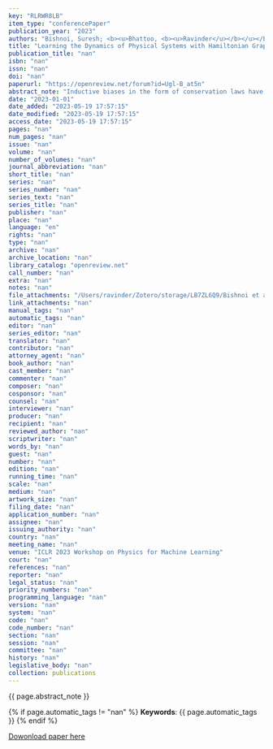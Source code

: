 ```yaml
---
key: "RLRWR8LB"
item_type: "conferencePaper"
publication_year: "2023"
authors: "Bishnoi, Suresh; <b><u>Bhattoo, <b><u>Ravinder</u></b></u></b>; Jayadeva, Jayadeva; Ranu, Sayan; Krishnan, N. M. Anoop"
title: "Learning the Dynamics of Physical Systems with Hamiltonian Graph Neural Networks"
publication_title: "nan"
isbn: "nan"
issn: "nan"
doi: "nan"
paperurl: "https://openreview.net/forum?id=Ugl-B_at5n"
abstract_note: "Inductive biases in the form of conservation laws have been shown to provide superior performance for modeling physical systems. Here, we present Hamiltonian graph neural network (HGNN), a physics-informed GNN that learns the dynamics directly from the trajectory. We evaluate the performance of HGNN on spring, pendulum, and gravitational systems and show that it outperforms other Hamiltonian-based neural networks. We also demonstrate the zero-shot generalizability of HGNN to unseen hybrid spring-pendulum systems and system sizes that are two orders of magnitude larger than the training systems. HGNN provides excellent inference in all the systems providing a stable trajectory. Altogether, HGNN presents a promising approach to modeling complex physical systems directly from their trajectory."
date: "2023-01-01"
date_added: "2023-05-19 17:57:15"
date_modified: "2023-05-19 17:57:15"
access_date: "2023-05-19 17:57:15"
pages: "nan"
num_pages: "nan"
issue: "nan"
volume: "nan"
number_of_volumes: "nan"
journal_abbreviation: "nan"
short_title: "nan"
series: "nan"
series_number: "nan"
series_text: "nan"
series_title: "nan"
publisher: "nan"
place: "nan"
language: "en"
rights: "nan"
type: "nan"
archive: "nan"
archive_location: "nan"
library_catalog: "openreview.net"
call_number: "nan"
extra: "nan"
notes: "nan"
file_attachments: "/Users/ravinder/Zotero/storage/LB7ZL6Q9/Bishnoi et al. - 2023 - Learning the Dynamics of Physical Systems with Ham.pdf"
link_attachments: "nan"
manual_tags: "nan"
automatic_tags: "nan"
editor: "nan"
series_editor: "nan"
translator: "nan"
contributor: "nan"
attorney_agent: "nan"
book_author: "nan"
cast_member: "nan"
commenter: "nan"
composer: "nan"
cosponsor: "nan"
counsel: "nan"
interviewer: "nan"
producer: "nan"
recipient: "nan"
reviewed_author: "nan"
scriptwriter: "nan"
words_by: "nan"
guest: "nan"
number: "nan"
edition: "nan"
running_time: "nan"
scale: "nan"
medium: "nan"
artwork_size: "nan"
filing_date: "nan"
application_number: "nan"
assignee: "nan"
issuing_authority: "nan"
country: "nan"
meeting_name: "nan"
venue: "ICLR 2023 Workshop on Physics for Machine Learning"
court: "nan"
references: "nan"
reporter: "nan"
legal_status: "nan"
priority_numbers: "nan"
programming_language: "nan"
version: "nan"
system: "nan"
code: "nan"
code_number: "nan"
section: "nan"
session: "nan"
committee: "nan"
history: "nan"
legislative_body: "nan"
collection: publications
---
```




<!--  -->

{{ page.abstract_note }}


{% if page.automatic_tags != "nan" %}
__Keywords__: {{ page.automatic_tags }}
{% endif %}


[Dowonload paper here](https://openreview.net/forum?id=Ugl-B_at5n)

